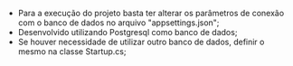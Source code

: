﻿- Para a execução do projeto basta ter alterar os parâmetros de conexão com o banco de dados no arquivo "appsettings.json";
- Desenvolvido utilizando Postgresql como banco de dados;
- Se houver necessidade de utilizar outro banco de dados, definir o mesmo na classe Startup.cs;

